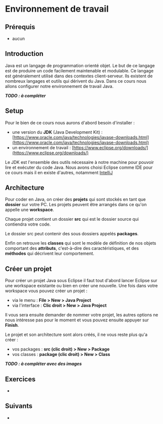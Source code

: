 # Environnement de travail

## Prérequis

+ aucun

## Introduction

Java est un langage de programmation orienté objet. Le but de ce langage est de produire un code facilement maintenable et modulable.
Ce langage est généralement utilisé dans des contextes client-serveur. Ils existent de nombreux langages et outils qui dérivent du Java.
Dans ce cours nous allons configurer notre environnement de travail Java.

***TODO : à compléter***

## Setup

Pour le bien de ce cours nous aurons d'abord besoin d'installer :

+ une version du **JDK** (Java Development Kit) : [https://www.oracle.com/java/technologies/javase-downloads.html](https://www.oracle.com/java/technologies/javase-downloads.html)
+ un environnement de travail : [https://www.eclipse.org/downloads/](https://www.eclipse.org/downloads/)

Le JDK est l'ensemble des outils nécessaire à notre machine pour pouvoir lire et exécuter du code Java.
Nous avons choisi Eclipse comme IDE pour ce cours mais il en existe d'autres, notamment [IntelliJ](https://www.jetbrains.com/fr-fr/idea/download/#section=windows)

## Architecture

Pour coder en Java, on créer des **projets** qui sont stockés en tant que **dossier** sur votre PC. Les projets peuvent être arrangés dans ce qu'on appelle une **workspace**.

Chaque projet contient un dossier **src** qui est le dossier source qui contiendra votre code.

Le dossier src peut contenir des sous dossiers appelés **packages**.

Enfin on retrouve les **classes** qui sont le modèle de définition de nos objets comportant des **attributs**, c'est-à-dire des caractéristiques, et des **méthodes** qui décrivent leur comportement.

## Créer un projet

Pour créer un projet Java sous Eclipse il faut tout d'abord lancer Eclipse sur une workspace existante ou bien en créer une nouvelle. Une fois dans votre workspace vous pouvez créer un projet :

+ via le menu : **File > New > Java Project**
+ via l'interface : **Clic droit > New > Java Project**

Il vous sera ensuite demander de nommer votre projet, les autres options ne nous intéresse pas pour le moment et vous pouvez ensuite appuyer sur **Finish**.

Le projet et son architecture sont alors créés, il ne vous reste plus qu'a créer :

+ vos packages : **src (clic droit) > New > Package**
+ vos classes : **package (clic droit) > New > Class**

***TODO : à compléter avec des images***

## Exercices

+ []()

## Suivants

+ []()